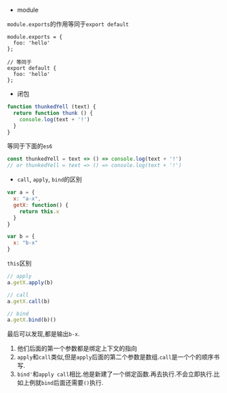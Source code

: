 - module

`module.exports`的作用等同于`export default`
```es6
module.exports = {
  foo: 'hello'
};

// 等同于
export default {
  foo: 'hello'
};
```

- 闭包
```javascript
function thunkedYell (text) {
  return function thunk () {
    console.log(text + '!')
  }
}
```
等同于下面的`es6`
```javascript
const thunkedYell = text => () => console.log(text + '!')
// or thunkedYell = text => () => console.log(text + '!')
```

- `call`, `apply`, `bind`的区别
```javascript
var a = {
  x: "a-x",
  getX: function() {
    return this.x
  }
}

var b = {
  x: "b-x"
}
```
`this`区别
```javascript
// apply
a.getX.apply(b)

// call
a.getX.call(b)

// bind
a.getX.bind(b)()
```
最后可以发现,都是输出`b-x`. 
1. 他们后面的第一个参数都是绑定上下文的指向  
2. `apply`和`call`类似,但是`apply`后面的第二个参数是数组.`call`是一个个的顺序书写.
3. `bind'`和`apply call`相比.他是新建了一个绑定函数.再去执行.不会立即执行.比如上例就`bind`后面还需要`()`执行.
